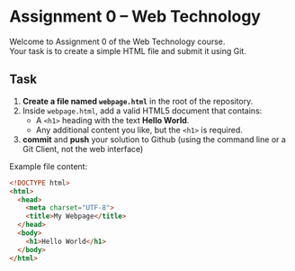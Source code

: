 # Assignment 0 – Web Technology

Welcome to Assignment 0 of the Web Technology course.  
Your task is to create a simple HTML file and submit it using Git.

## Task

1. **Create a file named `webpage.html`** in the root of the repository.
2. Inside `webpage.html`, add a valid HTML5 document that contains:
   - A `<h1>` heading with the text **Hello World**.
   - Any additional content you like, but the `<h1>` is required.
3. **commit** and **push** your solution to Github (using the command line or a  Git Client, not the web interface)

Example file content:
```html
<!DOCTYPE html>
<html>
  <head>
    <meta charset="UTF-8">
    <title>My Webpage</title>
  </head>
  <body>
    <h1>Hello World</h1>
  </body>
</html>
```